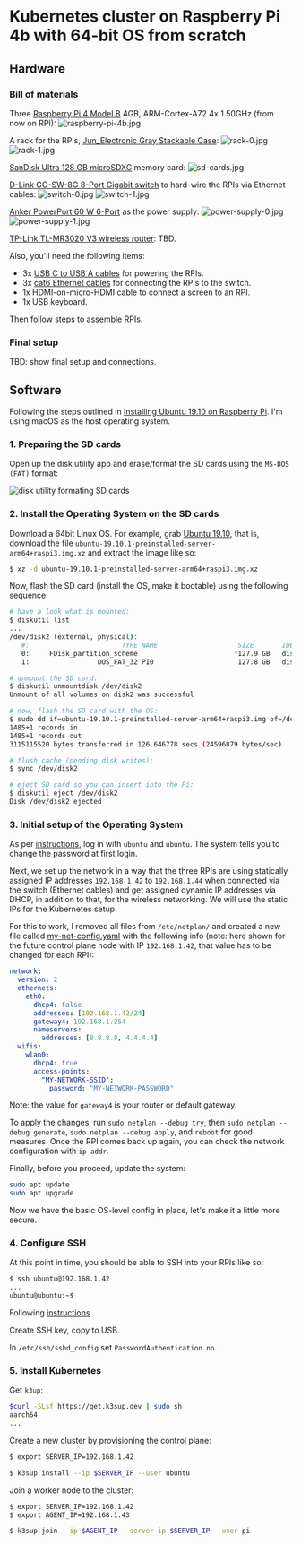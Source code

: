 # Kubernetes cluster on Raspberry Pi 4b with 64-bit OS from scratch

## Hardware

### Bill of materials

Three [Raspberry Pi 4 Model B](https://www.amazon.co.uk/gp/product/B07TC2BK1X/) 4GB, ARM-Cortex-A72 4x 1.50GHz (from now on RPI):
![raspberry-pi-4b.jpg](hardware/img/raspberry-pi-4b.jpg)

A rack for the RPIs, [Jun_Electronic Gray Stackable Case](https://www.amazon.co.uk/gp/product/B07F6Y1MJ6/):
![rack-0.jpg](hardware/img/rack-0.jpg)
![rack-1.jpg](hardware/img/rack-1.jpg)

[SanDisk Ultra 128 GB microSDXC](https://www.amazon.co.uk/gp/product/B073JYC4XM/) memory card:
![sd-cards.jpg](hardware/img/sd-cards.jpg)

[D-Link GO-SW-8G 8-Port Gigabit switch](https://www.amazon.co.uk/gp/product/B008PC1MSO/) to hard-wire the RPIs via Ethernet cables:
![switch-0.jpg](hardware/img/switch-0.jpg)
![switch-1.jpg](hardware/img/switch-1.jpg)

[Anker PowerPort 60 W 6-Port](https://www.amazon.co.uk/gp/product/B00PK1IIJY/) 
as the power supply:
![power-supply-0.jpg](hardware/img/power-supply-0.jpg)
![power-supply-1.jpg](hardware/img/power-supply-1.jpg)

[TP-Link TL-MR3020 V3 wireless router](https://www.amazon.co.uk/gp/product/B078GXZJHP/r):
TBD.

Also, you'll need the following items:

- 3x [USB C to USB A cables](https://www.amazon.co.uk/gp/product/B07W12JK3J/) for powering the RPIs.
- 3x [cat6 Ethernet cables](https://www.amazon.co.uk/gp/product/B01J8KFTB2/) for connecting the RPIs to the switch.
- 1x HDMI-on-micro-HDMI cable to connect a screen to an RPI.
- 1x USB keyboard.

Then follow steps to [assemble](https://projects.raspberrypi.org/en/projects/raspberry-pi-setting-up/4) RPIs.

### Final setup

TBD: show final setup and connections.

## Software

Following the steps outlined in [Installing Ubuntu 19.10 on Raspberry Pi](http://sirchia.cloud/2019/11/installing-ubuntu-19.10-on-raspberry-pi/). I'm using macOS as the host operating system.

### 1. Preparing the SD cards

Open up the disk utility app and erase/format the SD cards using the `MS-DOS (FAT)` format:

![disk utility formating SD cards](software/img/du-format.png)

### 2. Install the Operating System on the SD cards

Download a 64bit Linux OS. For example, grab [Ubuntu 19.10](http://cdimage.ubuntu.com/releases/19.10/release/),
that is, download the file `ubuntu-19.10.1-preinstalled-server-arm64+raspi3.img.xz` and extract the image like so:

```sh
$ xz -d ubuntu-19.10.1-preinstalled-server-arm64+raspi3.img.xz
```

Now, flash the SD card (install the OS, make it bootable) using the following sequence:

```sh
# have a look what is mounted:
$ diskutil list
...
/dev/disk2 (external, physical):
   #:                       TYPE NAME                    SIZE       IDENTIFIER
   0:     FDisk_partition_scheme                        *127.9 GB   disk2
   1:                 DOS_FAT_32 PI0                     127.8 GB   disk2s1

# unmount the SD card:
$ diskutil unmountdisk /dev/disk2
Unmount of all volumes on disk2 was successful

# now, flash the SD card with the OS:
$ sudo dd if=ubuntu-19.10.1-preinstalled-server-arm64+raspi3.img of=/dev/disk2 bs=2m
1485+1 records in
1485+1 records out
3115115520 bytes transferred in 126.646778 secs (24596879 bytes/sec)

# flush cache (pending disk writes):
$ sync /dev/disk2

# eject SD card so you can insert into the Pi:
$ diskutil eject /dev/disk2
Disk /dev/disk2 ejected
```

### 3. Initial setup of the Operating System

As per [instructions](https://ubuntu.com/download/raspberry-pi), log in 
with `ubuntu` and `ubuntu`. The system tells you to change the password at first login.

Next, we set up the network in a way that the three RPIs are using statically assigned
IP addresses `192.168.1.42` to `192.168.1.44` when connected via the switch (Ethernet cables)
and get assigned dynamic IP addresses via DHCP, in addition to that, for the wireless
networking. We will use the static IPs for the Kubernetes setup.

For this to work, I removed all files from `/etc/netplan/` and created a new file
called [my-net-config.yaml](my-net-config.yaml) with the following info
(note: here shown for the future control plane node with IP `192.168.1.42`, that 
value has to be changed for each RPI): 

```yaml
network:
  version: 2
  ethernets:
    eth0:
      dhcp4: false
      addresses: [192.168.1.42/24]
      gateway4: 192.168.1.254
      nameservers:
        addresses: [8.8.8.8, 4.4.4.4]
  wifis:
    wlan0:
      dhcp4: true
      access-points:
        "MY-NETWORK-SSID":
          password: "MY-NETWORK-PASSWORD"
```

Note: the value for `gateway4` is your router or default gateway.

To apply the changes, run `sudo netplan --debug try`, then `sudo netplan --debug generate`,
`sudo netplan --debug apply`, and `reboot` for good measures. Once the RPI comes
back up again, you can check the network configuration with `ip addr`.

Finally, before you proceed, update the system: 

```sh
sudo apt update
sudo apt upgrade
```

Now we have the basic OS-level config in place, let's make it a little more secure.

### 4. Configure SSH

At this point in time, you should be able to SSH into your RPIs like so:

```sh
$ ssh ubuntu@192.168.1.42
...
ubuntu@ubuntu:~$
```

Following [instructions](https://help.ubuntu.com/community/SSH/OpenSSH/Configuring)

Create SSH key, copy to USB.

In `/etc/ssh/sshd_config` set `PasswordAuthentication no`.

### 5. Install Kubernetes

Get `k3up`:

```sh
$curl -SLsf https://get.k3sup.dev | sudo sh
aarch64
...
```

Create a new cluster by provisioning the control plane:

```sh
$ export SERVER_IP=192.168.1.42

$ k3sup install --ip $SERVER_IP --user ubuntu
```

Join a worker node to the cluster:

```sh
$ export SERVER_IP=192.168.1.42
$ export AGENT_IP=192.168.1.43

$ k3sup join --ip $AGENT_IP --server-ip $SERVER_IP --user pi
```

